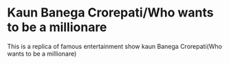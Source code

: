 # Kaun Banega Crorepati/Who wants to be a millionare
This is a replica of famous entertainment show kaun Banega Crorepati(Who wants to be a millionare)
